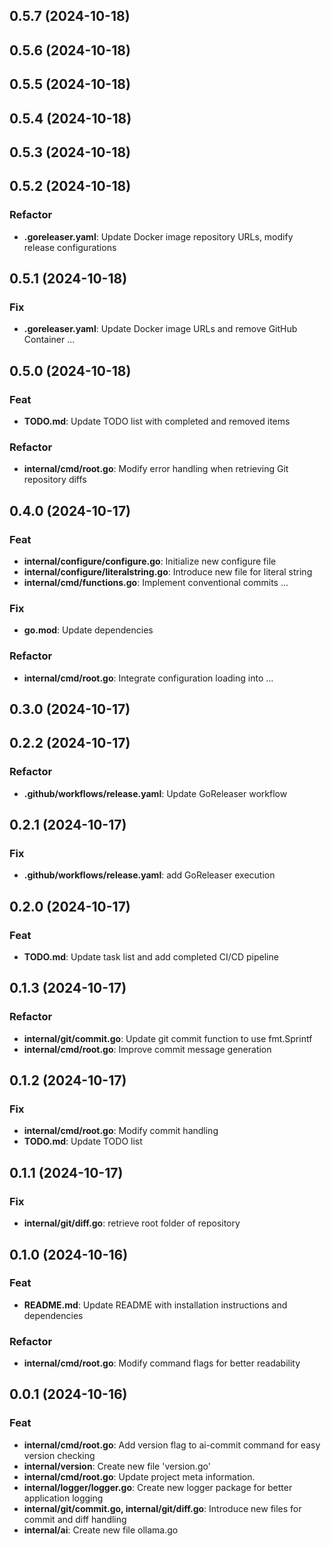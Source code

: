 ## 0.5.7 (2024-10-18)

## 0.5.6 (2024-10-18)

## 0.5.5 (2024-10-18)

## 0.5.4 (2024-10-18)

## 0.5.3 (2024-10-18)

## 0.5.2 (2024-10-18)

### Refactor

- **.goreleaser.yaml**: Update Docker image repository URLs, modify release configurations

## 0.5.1 (2024-10-18)

### Fix

- **.goreleaser.yaml**: Update Docker image URLs and remove GitHub Container ...

## 0.5.0 (2024-10-18)

### Feat

- **TODO.md**: Update TODO list with completed and removed items

### Refactor

- **internal/cmd/root.go**: Modify error handling when retrieving Git repository diffs

## 0.4.0 (2024-10-17)

### Feat

- **internal/configure/configure.go**: Initialize new configure file
- **internal/configure/literalstring.go**: Introduce new file for literal string
- **internal/cmd/functions.go**: Implement conventional commits ...

### Fix

- **go.mod**: Update dependencies

### Refactor

- **internal/cmd/root.go**: Integrate configuration loading into ...

## 0.3.0 (2024-10-17)

## 0.2.2 (2024-10-17)

### Refactor

- **.github/workflows/release.yaml**: Update GoReleaser workflow

## 0.2.1 (2024-10-17)

### Fix

- **.github/workflows/release.yaml**: add GoReleaser execution

## 0.2.0 (2024-10-17)

### Feat

- **TODO.md**: Update task list and add completed CI/CD pipeline

## 0.1.3 (2024-10-17)

### Refactor

- **internal/git/commit.go**: Update git commit function to use fmt.Sprintf
- **internal/cmd/root.go**: Improve commit message generation

## 0.1.2 (2024-10-17)

### Fix

- **internal/cmd/root.go**: Modify commit handling
- **TODO.md**: Update TODO list

## 0.1.1 (2024-10-17)

### Fix

- **internal/git/diff.go**: retrieve root folder of repository

## 0.1.0 (2024-10-16)

### Feat

- **README.md**: Update README with installation instructions and dependencies

### Refactor

- **internal/cmd/root.go**: Modify command flags for better readability

## 0.0.1 (2024-10-16)

### Feat

- **internal/cmd/root.go**: Add version flag to ai-commit command for easy version checking
- **internal/version**: Create new file 'version.go'
- **internal/cmd/root.go**: Update project meta information.
- **internal/logger/logger.go**: Create new logger package for better application logging
- **internal/git/commit.go, internal/git/diff.go**: Introduce new files for commit and diff handling
- **internal/ai**: Create new file ollama.go
